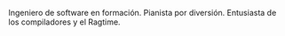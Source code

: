 Ingeniero de software en formación.
Pianista por diversión.
Entusiasta de los compiladores y el Ragtime.

<!---
4A474D53/4A474D53 is a ✨ special ✨ repository because its `README.md` (this file) appears on your GitHub profile.
You can click the Preview link to take a look at your changes.
--->
